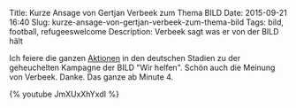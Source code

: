 Title: Kurze Ansage von Gertjan Verbeek zum Thema BILD
Date: 2015-09-21 16:40
Slug: kurze-ansage-von-gertjan-verbeek-zum-thema-bild
Tags: bild, football, refugeeswelcome
Description: Verbeek sagt was er von der BILD hält

Ich feiere die ganzen [Aktionen](http://www.faszination-fankurve.de/index.php?head=%E2%80%8BBild-in-deutschen-Fankurve-nicht-willkommen&folder=sites&site=news_detail&news_id=10896&gal_id=962&bild_nr=1) in den deutschen Stadien zu der geheuchelten Kampagne der BILD "Wir helfen". Schön auch die Meinung von Verbeek. Danke. Das ganze ab Minute 4.

{% youtube JmXUxXhYxdI %}
